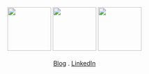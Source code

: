 <div align="center">
  <img src="https://media3.giphy.com/media/ln7z2eWriiQAllfVcn/200w.webp" width="100">
  <img src="https://i.giphy.com/media/LMt9638dO8dftAjtco/200.webp" width="100">
  <img src="https://media.tenor.com/TCMWkxIkF9IAAAAi/dancing-gopher.gif" width="100">
</div>
 <br>
<div align="center"> 
  <a href="https://blog.stickmancorp.io" target="_blank">Blog</a> . 
  <a href="https://linkedin.com/in/waWanjohi" target="_blank">LinkedIn</a> 
</div>

